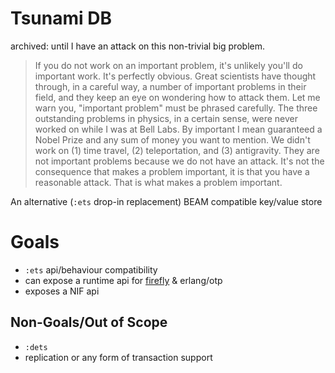 # Tsunami DB

archived: until I have an attack on this non-trivial big problem.

> If you do not work on an important problem, it's unlikely you'll do important work. It's perfectly obvious. Great scientists have thought through, in a careful way, a number of important problems in their field, and they keep an eye on wondering how to attack them. Let me warn you, "important problem" must be phrased carefully. The three outstanding problems in physics, in a certain sense, were never worked on while I was at Bell Labs. By important I mean guaranteed a Nobel Prize and any sum of money you want to mention. We didn't work on (1) time travel, (2) teleportation, and (3) antigravity. They are not important problems because we do not have an attack. It's not the consequence that makes a problem important, it is that you have a reasonable attack. That is what makes a problem important.

An alternative (`:ets` drop-in replacement)  BEAM compatible key/value store

# Goals
- `:ets` api/behaviour compatibility
-  can expose a runtime api for [firefly](https://github.com/GetFirefly/firefly) & erlang/otp
- exposes a NIF api

## Non-Goals/Out of Scope
- `:dets`
- replication or any form of transaction support
